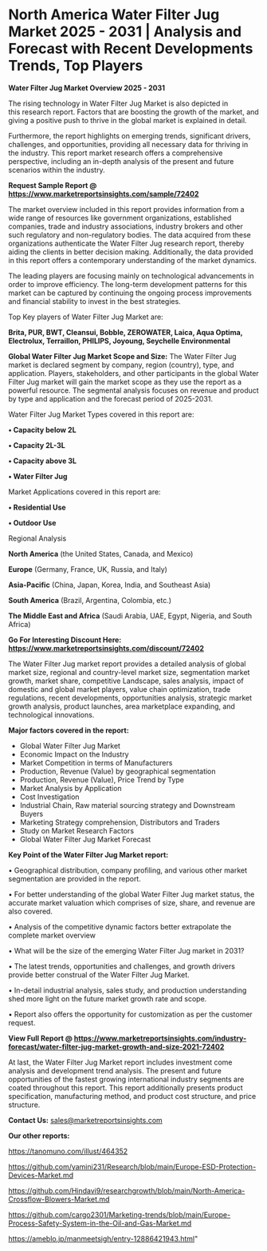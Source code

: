 # North America Water Filter Jug Market 2025 - 2031 | Analysis and Forecast with Recent Developments Trends, Top Players

<Strong> Water Filter Jug Market Overview 2025 - 2031</strong>

The rising technology in Water Filter Jug Market is also depicted in this research report. Factors that are boosting the growth of the market, and giving a positive push to thrive in the global market is explained in detail.

Furthermore, the report highlights on emerging trends, significant drivers, challenges, and opportunities, providing all necessary data for thriving in the industry. This report market research offers a comprehensive perspective, including an in-depth analysis of the present and future scenarios within the industry.

<strong>Request Sample Report @ <a href=https://www.marketreportsinsights.com/sample/72402>https://www.marketreportsinsights.com/sample/72402</a></strong>

The market overview included in this report provides information from a wide range of resources like government organizations, established companies, trade and industry associations, industry brokers and other such regulatory and non-regulatory bodies. The data acquired from these organizations authenticate the Water Filter Jug research report, thereby aiding the clients in better decision making. Additionally, the data provided in this report offers a contemporary understanding of the market dynamics.

The leading players are focusing mainly on technological advancements in order to improve efficiency. The long-term development patterns for this market can be captured by continuing the ongoing process improvements and financial stability to invest in the best strategies.

Top Key players of Water Filter Jug Market are:

<strong>Brita, PUR, BWT, Cleansui, Bobble, ZEROWATER, Laica, Aqua Optima, Electrolux, Terraillon, PHILIPS, Joyoung, Seychelle Environmental</strong>

<strong><b>Global Water Filter Jug Market Scope and Size:</b></strong>
The Water Filter Jug market is declared segment by company, region (country), type, and application. Players, stakeholders, and other participants in the global Water Filter Jug market will gain the market scope as they use the report as a powerful resource. The segmental analysis focuses on revenue and product by type and application and the forecast period of 2025-2031.

Water Filter Jug Market Types covered in this report are:

<strong>• Capacity below 2L

• Capacity 2L-3L

• Capacity above 3L

• Water Filter Jug</strong>

Market Applications covered in this report are:

<strong>• Residential Use

• Outdoor Use</strong> 

Regional Analysis

<strong>North America</strong> (the United States, Canada, and Mexico)

<strong>Europe</strong> (Germany, France, UK, Russia, and Italy)

<strong>Asia-Pacific</strong> (China, Japan, Korea, India, and Southeast Asia)

<strong>South America</strong> (Brazil, Argentina, Colombia, etc.)

<strong>The Middle East and Africa</strong> (Saudi Arabia, UAE, Egypt, Nigeria, and South Africa)

<strong>Go For Interesting Discount Here: <a href=https://www.marketreportsinsights.com/discount/72402>https://www.marketreportsinsights.com/discount/72402</a></strong>

The Water Filter Jug market report provides a detailed analysis of global market size, regional and country-level market size, segmentation market growth, market share, competitive Landscape, sales analysis, impact of domestic and global market players, value chain optimization, trade regulations, recent developments, opportunities analysis, strategic market growth analysis, product launches, area marketplace expanding, and technological innovations.

<strong><b>Major factors covered in the report:</b></strong>
<ul>
  <li>Global Water Filter Jug Market </li>
  <li>Economic Impact on the Industry</li>
  <li>Market Competition in terms of Manufacturers</li>
  <li>Production, Revenue (Value) by geographical segmentation</li>
  <li>Production, Revenue (Value), Price Trend by Type</li>
  <li>Market Analysis by Application</li>
  <li>Cost Investigation</li>
  <li>Industrial Chain, Raw material sourcing strategy and Downstream Buyers</li>
  <li>Marketing Strategy comprehension, Distributors and Traders</li>
  <li>Study on Market Research Factors</li>
  <li>Global Water Filter Jug Market Forecast</li>
</ul>

<strong><b>Key Point of the Water Filter Jug Market report:</b></strong>

• Geographical distribution, company profiling, and various other market segmentation are provided in the report.

• For better understanding of the global Water Filter Jug market status, the accurate market valuation which comprises of size, share, and revenue are also covered.

• Analysis of the competitive dynamic factors better extrapolate the complete market overview

• What will be the size of the emerging Water Filter Jug market in 2031?

• The latest trends, opportunities and challenges, and growth drivers provide better construal of the Water Filter Jug Market.

• In-detail industrial analysis, sales study, and production understanding shed more light on the future market growth rate and scope.

• Report also offers the opportunity for customization as per the customer request.

<strong><b>View Full Report @ <a href=https://www.marketreportsinsights.com/industry-forecast/water-filter-jug-market-growth-and-size-2021-72402>https://www.marketreportsinsights.com/industry-forecast/water-filter-jug-market-growth-and-size-2021-72402</a></b></strong>


At last, the Water Filter Jug Market report includes investment come analysis and development trend analysis. The present and future opportunities of the fastest growing international industry segments are coated throughout this report. This report additionally presents product specification, manufacturing method, and product cost structure, and price structure.

<strong>Contact Us:</strong>
sales@marketreportsinsights.com

<strong>Our other reports:</strong>

<a href=https://tanomuno.com/illust/464352>https://tanomuno.com/illust/464352</a>

<a href=https://github.com/yamini231/Research/blob/main/Europe-ESD-Protection-Devices-Market.md>https://github.com/yamini231/Research/blob/main/Europe-ESD-Protection-Devices-Market.md</a>

<a href=https://github.com/Hindavi9/researchgrowth/blob/main/North-America-Crossflow-Blowers-Market.md>https://github.com/Hindavi9/researchgrowth/blob/main/North-America-Crossflow-Blowers-Market.md</a>

<a href=https://github.com/cargo2301/Marketing-trends/blob/main/Europe-Process-Safety-System-in-the-Oil-and-Gas-Market.md>https://github.com/cargo2301/Marketing-trends/blob/main/Europe-Process-Safety-System-in-the-Oil-and-Gas-Market.md</a>

<a href=https://ameblo.jp/manmeetsigh/entry-12886421943.html>https://ameblo.jp/manmeetsigh/entry-12886421943.html</a>"
